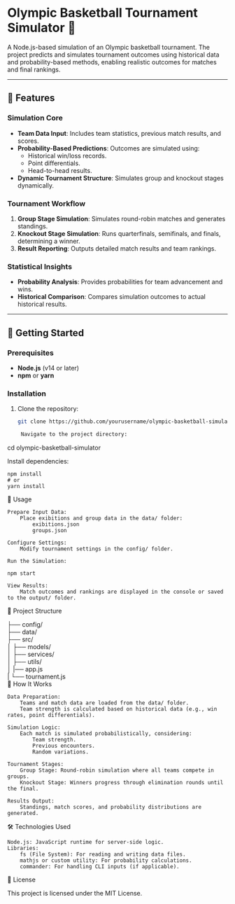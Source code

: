 # Olympic Basketball Tournament Simulator 🏀

A Node.js-based simulation of an Olympic basketball tournament. The project predicts and simulates tournament outcomes using historical data and probability-based methods, enabling realistic outcomes for matches and final rankings.

---

## 🌟 Features

### **Simulation Core**
- **Team Data Input**: Includes team statistics, previous match results, and scores.
- **Probability-Based Predictions**: Outcomes are simulated using:
  - Historical win/loss records.
  - Point differentials.
  - Head-to-head results.
- **Dynamic Tournament Structure**: Simulates group and knockout stages dynamically.

### **Tournament Workflow**
1. **Group Stage Simulation**: Simulates round-robin matches and generates standings.
2. **Knockout Stage Simulation**: Runs quarterfinals, semifinals, and finals, determining a winner.
3. **Result Reporting**: Outputs detailed match results and team rankings.

### **Statistical Insights**
- **Probability Analysis**: Provides probabilities for team advancement and wins.
- **Historical Comparison**: Compares simulation outcomes to actual historical results.

---

## 🚀 Getting Started

### Prerequisites
- **Node.js** (v14 or later)
- **npm** or **yarn**

### Installation
1. Clone the repository:
   ```bash
   git clone https://github.com/yourusername/olympic-basketball-simulator.git

    Navigate to the project directory:

cd olympic-basketball-simulator

Install dependencies:

    npm install
    # or
    yarn install

🔧 Usage

    Prepare Input Data:
        Place exibitions and group data in the data/ folder:
            exibitions.json
            groups.json

    Configure Settings:
        Modify tournament settings in the config/ folder.

    Run the Simulation:

    npm start

    View Results:
        Match outcomes and rankings are displayed in the console or saved to the output/ folder.

📂 Project Structure

├── config/             
├── data/               
├── src/              
│   ├── models/        
│   ├── services/       
│   ├── utils/          
│   |── app.js        
|   └── tournament.js      
🧠 How It Works

    Data Preparation:
        Teams and match data are loaded from the data/ folder.
        Team strength is calculated based on historical data (e.g., win rates, point differentials).

    Simulation Logic:
        Each match is simulated probabilistically, considering:
            Team strength.
            Previous encounters.
            Random variations.

    Tournament Stages:
        Group Stage: Round-robin simulation where all teams compete in groups.
        Knockout Stage: Winners progress through elimination rounds until the final.

    Results Output:
        Standings, match scores, and probability distributions are generated.

🛠️ Technologies Used

    Node.js: JavaScript runtime for server-side logic.
    Libraries:
        fs (File System): For reading and writing data files.
        mathjs or custom utility: For probability calculations.
        commander: For handling CLI inputs (if applicable).

📜 License

This project is licensed under the MIT License.
